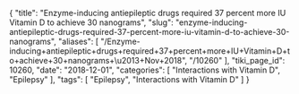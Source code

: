 {
    "title": "Enzyme-inducing antiepileptic drugs required 37 percent more IU Vitamin D to achieve 30 nanograms",
    "slug": "enzyme-inducing-antiepileptic-drugs-required-37-percent-more-iu-vitamin-d-to-achieve-30-nanograms",
    "aliases": [
        "/Enzyme-inducing+antiepileptic+drugs+required+37+percent+more+IU+Vitamin+D+to+achieve+30+nanograms+\u2013+Nov+2018",
        "/10260"
    ],
    "tiki_page_id": 10260,
    "date": "2018-12-01",
    "categories": [
        "Interactions with Vitamin D",
        "Epilepsy"
    ],
    "tags": [
        "Epilepsy",
        "Interactions with Vitamin D"
    ]
}